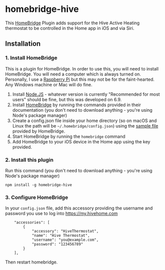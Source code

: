 # homebridge-hive

This [HomeBridge](https://github.com/nfarina/homebridge) Plugin adds support for the Hive Active Heating thermostat to be controlled in the Home app in iOS and via Siri.

## Installation

### 1. Install HomeBridge

This is a plugin for HomeBridge. In order to use this, you will need to install HomeBridge. You will need a computer which is always turned on. Personally, I use a [Raspberry Pi](https://www.raspberrypi.org) but this may not be for the faint-hearted. Any Windows machine or Mac will do fine.

1. Install [Node.JS](https://nodejs.org) - whatever version is currently "Recommended for most users" should be fine, but this was developed on 6.9.
2. Install [HomeBridge](https://github.com/nfarina/homebridge) by running the commands provided in their documentation (you don't need to download anything - you're using Node's package manager)
3. Create a config.json file inside your home directory (so on macOS and Linux the path will be `~/.homebridge/config.json`) using the [sample file](https://github.com/nfarina/homebridge/blob/master/config-sample.json) provided by HomeBridge.
4. Start HomeBridge by running the `homebridge` command
5. Add HomeBridge to your iOS device in the Home app using the key provided.

### 2. Install this plugin

Run this command (you don't need to download anything - you're using Node's package manager)

```
npm install -g homebridge-hive
```

### 3. Configure HomeBridge

In your `config.json` file, add this accessory providing the username and password you use to log into https://my.hivehome.com

```
    "accessories": [
        {
            "accessory": "HiveThermostat",
            "name": "Hive Thermostat",
            "username": "you@example.com",
            "password": "123456789"
        }
    ],
```

Then restart homebridge.